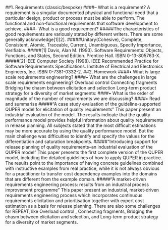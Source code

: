 ##1. Requirements (classic/bespoke) 
####– What is a requirement?
A requirement is a singular documented physical and functional need that a particular design, product or process must be able to perform.
The functional and non-functional requirements that software development to achieve.
####– What is a good requirement? 
#####The characteristics of good requirements are variously stated by different writers. There are some generally acknowledge[1][2].
#####Unitary(Cohesive), Complete, Consistent, Atomic, Traceable, Current, Unambiguous, Specify Importance, Verifiable.
#####[1] Davis, Alan M. (1993). Software Requirements: Objects, Functions, and States, Second Edition. Prentice Hall. ISBN 0-13-805763-X.
#####[2] IEEE Computer Society (1998). IEEE Recommended Practice for Software Requirements Specifications. Institute of Electrical and Electronics Engineers, Inc. ISBN 0-7381-0332-2.
##2. Homework 
####•	What is large scale requirements engineering? 
####•	What are the challenges in large scale requirements engineering? 
Overload control
Connecting fragments
Bridging the chasm between elicitation and selection
Long-term product strategy for a diversity of market segments: 
####•	What is the order of magnitude of the number of requirements we are discussing? 
####•	Read and summarise 
#####“A case study evaluation of the guideline-supported QUPER model for elicitation of quality requirements”
This paper present an industrial evaluation of the model. The results indicate that the quality performance model provides helpful information about quality requirements in release planning.  All subjects stated that the most difficult estimations may be more accurate by using the quality performance model. But the main challenge was difficulties to identify and specify the values for the differentiation and saturation breakpoints.
#####“Introducing support for release planning of quality requirements–an industrial evaluation of the QUPER model” 
This paper presents the first complete version of the QUPER model, including the detailed guidelines of how to apply QUPER in practice. The results point to the importance of having concrete guidelines combined with instructive examples from real practice, while it is not always obvious for a practitioner to transfer cost dependency examples into the domains that are different from the example domain.
#####“A market-driven requirements engineering process: results from an industrial process improvement programme” 
This paper present an industrial, market-driven requirements engineering process which incorporates continuous requirements elicitation and prioritisation together with expert cost estimation as a basis for release planning. There are also some challenges for REPEAT, like Overload control , Connecting fragments, Bridging the chasm between elicitation and selection, and Long-term product strategy for a diversity of market segments.

